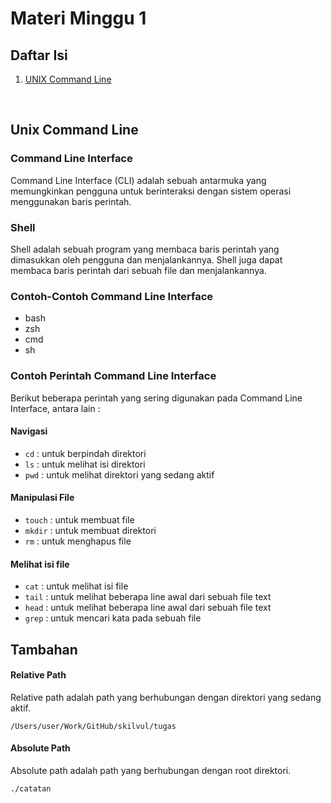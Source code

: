 # Materi Minggu 1

## Daftar Isi

1. [UNIX Command Line](#unix-command-line)

<br>

## Unix Command Line

### Command Line Interface

Command Line Interface (CLI) adalah sebuah antarmuka yang memungkinkan pengguna
untuk berinteraksi dengan sistem operasi menggunakan baris perintah.

### Shell

Shell adalah sebuah program yang membaca baris perintah yang dimasukkan oleh
pengguna dan menjalankannya. Shell juga dapat membaca baris perintah dari sebuah
file dan menjalankannya.

### Contoh-Contoh Command Line Interface

-   bash
-   zsh
-   cmd
-   sh

### Contoh Perintah Command Line Interface

Berikut beberapa perintah yang sering digunakan pada Command Line Interface,
antara lain :

#### Navigasi

-   `cd` : untuk berpindah direktori
-   `ls` : untuk melihat isi direktori
-   `pwd` : untuk melihat direktori yang sedang aktif

#### Manipulasi File

-   `touch` : untuk membuat file
-   `mkdir` : untuk membuat direktori
-   `rm` : untuk menghapus file

#### Melihat isi file

-   `cat` : untuk melihat isi file
-   `tail` : untuk melihat beberapa line awal dari sebuah file text
-   `head` : untuk melihat beberapa line awal dari sebuah file text
-   `grep` : untuk mencari kata pada sebuah file

## Tambahan

#### Relative Path

Relative path adalah path yang berhubungan dengan direktori yang sedang aktif.

`/Users/user/Work/GitHub/skilvul/tugas`

#### Absolute Path

Absolute path adalah path yang berhubungan dengan root direktori.

`./catatan`
